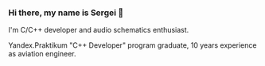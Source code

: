 ### Hi there, my name is Sergei 👋
I'm C/C++ developer and audio schematics enthusiast.

Yandex.Praktikum "C++ Developer" program graduate, 10 years experience as aviation engineer.
<!--
**sssmorodin/sssmorodin** is a ✨ _special_ ✨ repository because its `README.md` (this file) appears on your GitHub profile.

Here are some ideas to get you started:

- 🔭 I’m currently working on ...
- 🌱 I’m currently learning ...
- 👯 I’m looking to collaborate on ...
- 🤔 I’m looking for help with ...
- 💬 Ask me about ...
- 📫 How to reach me: ...
- 😄 Pronouns: ...
- ⚡ Fun fact: ...
-->
